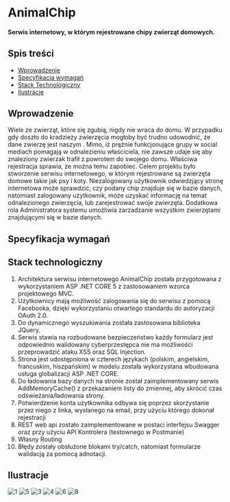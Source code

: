 # AnimalChip
#### Serwis internetowy, w którym rejestrowane chipy zwierząt domowych.

## Spis treści 
* [Wprowadzenie](#wprowadzenie)
* [Specyfikacja wymagań](#specyfikacja-wymagań)
* [Stack Technologiczny](#stack-technologiczny)
* [Ilustracje](#ilustracje)

## Wprowadzenie 
 
Wiele ze zwierząt, które się zgubią, nigdy nie wraca do domu. W przypadku gdy doszło do kradzieży
zwierzęcia mogłoby być trudno udowodnić, że dane zwierzę jest naszym . Mimo, iż prężnie
funkcjonujące grupy w social mediach pomagają w odnalezieniu właściciela, nie zawsze udaje się
aby znaleziony zwierzak trafił z powrotem do swojego domu. Właściwa rejestracja sprawia, że można
temu zapobiec. Celem projektu było stworzenie serwisu internetowego, w którym rejestrowane są
zwierzęta domowe takie jak psy i koty. Niezalogowany użytkownik odwiedzjący stronę internetowa
może sprawdzić, czy podany chip znajduje się w bazie danych, natomiast zalogowany użytkownik,
może uzyskać informację na temat odnalezionego zwierzęcia, lub zarejestrować swoje zwierzęta.
Dodatkowa rola Administratora systemu umożliwia zarzadzanie wszystkim zwierzętami znajdującymi
się w bazie danych. 


## Specyfikacja wymagań
## Stack technologiczny
<ol>
<li> Architektura serwisu internetowego AnimalChip została przygotowana z wykorzystaniem
ASP .NET CORE 5 z zastosowaniem wzorca projektowego MVC.</li>
<li>Użytkownicy mają możliwość zalogowania się do serwisu z pomocą Facebooka, dzięki
wykorzystaniu otwartego standardu do autoryzacji OAuth 2.0. </li>
<li>Do dynamicznego wyszukiwania została zastosowana biblioteka JQuery. </li>
<li> Serwis stawia na rozbudowane bezpieczeństwo każdy formularz jest odpowiednio
walidowany cyberprzestępca nie ma możliwości przeprowadzić ataku XSS oraz SQL
Injection.</li>
<li> Strona jest udostępniona w czterech językach (polskim, angielskim, francuskim, hiszpańskim)
w modelu została wykorzystana wbudowana usługa globalizacji ASP .NET CORE.</li>
<li>Do ładowania bazy danych na stronie został zaimplementowany serwis AddMemoryCache()
z przekazaniem listy do zmiennej, aby skrócić czas odświeżania/ładowania strony. </li>
<li> Potwierdzenie konta użytkownika odbywa się poprzez skorzystanie przez niego z linka,
wysłanego na email, przy użyciu którego dokonał rejestracji</li>
<li>REST web api zostało zaimplementowane w postaci interfejsu Swagger oraz przy użyciu API
Kontrolera (testownego w Postmanie)</li>
<li>Własny Routing</li>
<li>Błędy zostały obsłużone blokami try/catch, natomiast formularze walidacją za pomocą
adnotacji.</li>
</ol>


## Ilustracje

![1](https://user-images.githubusercontent.com/83544756/153937353-a1590cdb-db67-49e9-ab26-e54d88c2600d.png)
![5](https://user-images.githubusercontent.com/83544756/153937363-d38c009c-2f53-499e-97e8-d9f3b9b96b3e.png)
![3](https://user-images.githubusercontent.com/83544756/153937369-6ea91aa6-ccae-42e2-8c8a-7c48c380accb.png)
![4](https://user-images.githubusercontent.com/83544756/153937377-aaa9f930-5bc7-475e-8a5d-0b86f4f4921d.png)
![6](https://user-images.githubusercontent.com/83544756/153937385-6a319842-273d-4200-a1ea-7a2b3da90ed7.png)
![8](https://user-images.githubusercontent.com/83544756/153937391-97c1ba42-93d9-447d-8ae6-279e2704b72f.png)
